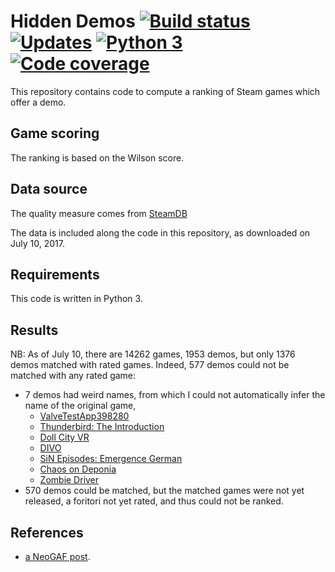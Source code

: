 # Hidden Demos [![Build status][Build image]][Build] [![Updates][Dependency image]][PyUp] [![Python 3][Python3 image]][PyUp] [![Code coverage][Codecov image]][Codecov]

  [Build]: https://travis-ci.org/woctezuma/hidden-demos
  [Build image]: https://travis-ci.org/woctezuma/hidden-demos.svg?branch=master

  [PyUp]: https://pyup.io/repos/github/woctezuma/hidden-demos/
  [Dependency image]: https://pyup.io/repos/github/woctezuma/hidden-demos/shield.svg
  [Python3 image]: https://pyup.io/repos/github/woctezuma/hidden-demos/python-3-shield.svg

  [Codecov]: https://codecov.io/gh/woctezuma/hidden-demos
  [Codecov image]: https://codecov.io/gh/woctezuma/hidden-demos/branch/master/graph/badge.svg

This repository contains code to compute a ranking of Steam games which offer a demo.

## Game scoring ##

The ranking is based on the Wilson score.

## Data source ##

The quality measure comes from [SteamDB](https://steamdb.info/stats/gameratings/)

The data is included along the code in this repository, as downloaded on July 10, 2017.

## Requirements ##

This code is written in Python 3.

## Results ##

NB: As of July 10, there are 14262 games, 1953 demos, but only 1376 demos matched with rated games. Indeed, 577 demos could not be matched with any rated game:
- 7 demos had weird names, from which I could not automatically infer the name of the original game,
	* [ValveTestApp398280](http://store.steampowered.com/app/398280)
	* [Thunderbird: The Introduction](http://store.steampowered.com/app/415520)
	* [Doll City VR](http://store.steampowered.com/app/468180)
	* [DIVO](http://store.steampowered.com/app/213430)
	* [SiN Episodes: Emergence German](http://store.steampowered.com/app/1306)
	* [Chaos on Deponia](http://store.steampowered.com/app/224100)
	* [Zombie Driver](http://store.steampowered.com/app/31419)
- 570 demos could be matched, but the matched games were not yet released, a foritori not yet rated, and thus could not be ranked.

## References ##
* [a NeoGAF post](http://www.neogaf.com/forum/showpost.php?p=243096033&postcount=1579).

